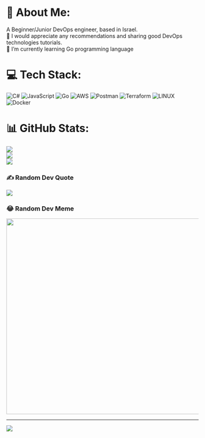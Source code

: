 # 💫 About Me:
A Beginner/Junior DevOps engineer, based in Israel. <br>🤝 I would appreciate any recommendations and sharing good DevOps technologies tutorials.<br>🌱 I’m currently learning Go programming language <br>


# 💻 Tech Stack:
![C#](https://img.shields.io/badge/c%23-%23239120.svg?style=for-the-badge&logo=c-sharp&logoColor=white) ![JavaScript](https://img.shields.io/badge/javascript-%23323330.svg?style=for-the-badge&logo=javascript&logoColor=%23F7DF1E) ![Go](https://img.shields.io/badge/go-%2300ADD8.svg?style=for-the-badge&logo=go&logoColor=white) ![AWS](https://img.shields.io/badge/AWS-%23FF9900.svg?style=for-the-badge&logo=amazon-aws&logoColor=white) ![Postman](https://img.shields.io/badge/Postman-FF6C37?style=for-the-badge&logo=postman&logoColor=white) ![Terraform](https://img.shields.io/badge/terraform-%235835CC.svg?style=for-the-badge&logo=terraform&logoColor=white) ![LINUX](https://img.shields.io/badge/Linux-FCC624?style=for-the-badge&logo=linux&logoColor=black) ![Docker](https://img.shields.io/badge/docker-%230db7ed.svg?style=for-the-badge&logo=docker&logoColor=white)
# 📊 GitHub Stats:
![](https://github-readme-stats.vercel.app/api?username=sashaleyzerzon&theme=omni&hide_border=false&include_all_commits=false&count_private=false)<br/>
![](https://github-readme-streak-stats.herokuapp.com/?user=sashaleyzerzon&theme=omni&hide_border=false)<br/>
![](https://github-readme-stats.vercel.app/api/top-langs/?username=sashaleyzerzon&theme=omni&hide_border=false&include_all_commits=false&count_private=false&layout=compact)

### ✍️ Random Dev Quote
![](https://quotes-github-readme.vercel.app/api?type=horizontal&theme=radical)

### 😂 Random Dev Meme
<img src="https://random-memer.herokuapp.com/" width="512px"/>

---
[![](https://visitcount.itsvg.in/api?id=sashaleyzerzon&icon=0&color=5)](https://visitcount.itsvg.in)

<!-- Proudly created with GPRM ( https://gprm.itsvg.in ) -->
